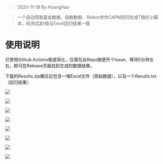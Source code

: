 > 2020-11-19 By HuangHao

> 一个自动爬取基金数据、指数数据、Shibor并作CAPM回归生成T值的小脚本，经测试其t值与Excel回归结果一致

# 使用说明

已使用Github Actions极度简化，仅需在此Repo随便开个Issue，等待5分钟左右，即可在Release页面找到生成的数据结果。

下载的Results.zip解压后包含一堆Excel文件（原始数据），以及一个Results.txt（回归结果）

![](https://cdn.jsdelivr.net/gh/huanghaozi/JensenTValueCNFunds@main/20201127151115.jpg)

![](https://cdn.jsdelivr.net/gh/huanghaozi/JensenTValueCNFunds@main/20201127151145.jpg)

![](https://cdn.jsdelivr.net/gh/huanghaozi/JensenTValueCNFunds@main/20201127151300.jpg)

![](https://cdn.jsdelivr.net/gh/huanghaozi/JensenTValueCNFunds@main/20201127151432.jpg)

![](https://cdn.jsdelivr.net/gh/huanghaozi/JensenTValueCNFunds@main/20201127151501.jpg)

![](https://cdn.jsdelivr.net/gh/huanghaozi/JensenTValueCNFunds@main/20201127151537.jpg)

![](https://cdn.jsdelivr.net/gh/huanghaozi/JensenTValueCNFunds@main/20201127151608.jpg)

![](https://cdn.jsdelivr.net/gh/huanghaozi/JensenTValueCNFunds@main/20201127151630.jpg)
